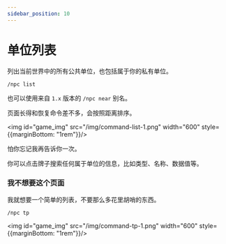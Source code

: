 ```yaml
---
sidebar_position: 10
---
```


# 单位列表

列出当前世界中的所有公共单位，也包括属于你的私有单位。

```
/npc list
```

也可以使用来自 `1.x` 版本的 `/npc near` 别名。

页面长得和恢复命令差不多，会按照距离排序。

<img id="game_img" src="/img/command-list-1.png" width="600" style={{marginBottom: "1rem"}}/>

怕你忘记我再告诉你一次。

你可以点击牌子搜索任何属于单位的信息，比如类型、名称、数据值等。

### 我不想要这个页面

我就想要一个简单的列表，不要那么多花里胡哨的东西。

```
/npc tp
```

<img id="game_img" src="/img/command-tp-1.png" width="600" style={{marginBottom: "1rem"}}/>